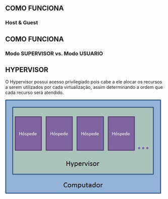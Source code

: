 ## COMO FUNCIONA

### Host & Guest



## COMO FUNCIONA

### Modo SUPERVISOR vs. Modo USUARIO



## HYPERVISOR

O Hypervisor possui acesso privilegiado pois cabe a ele alocar os recursos a serem utilizados por cada virtualização, assim determinando a ordem que cada recurso será atendido.

![vmm](./images/vmm.jpg)
